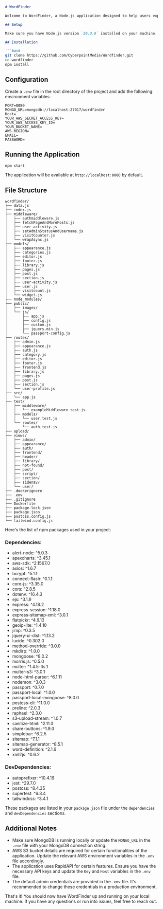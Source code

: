 
```markdown
# WordFinder

Welcome to WordFinder, a Node.js application designed to help users explore and interact with words. Below, you'll find instructions on how to set up the project and its dependencies.

## Setup

Make sure you have Node.js version `20.3.0` installed on your machine.

## Installation

```bash
git clone https://github.com/CyberpointMedia/Wordfinder.git
cd wordfinder 
npm install
```

## Configuration

Create a `.env` file in the root directory of the project and add the following environment variables:

```
PORT=8080
MONGO_URL=mongodb://localhost:27017/wordfinder
Host=
YOUR_AWS_SECRET_ACCESS_KEY=
YOUR_AWS_ACCESS_KEY_ID=
YOUR_BUCKET_NAME=
AWS_REGION=
EMAIL=
PASSWORD=
```

## Running the Application

```bash
npm start
```

The application will be available at `http://localhost:8080` by default.

## File Structure

```
wordfinder/
├── data.js
├── index.js
├── middleware/
│   ├── authmiddleware.js
│   ├── fetchPageAndMorePosts.js
│   ├── user-activity.js
│   ├── setAdminStatusAndUsername.js
│   ├── visitCounter.js
│   └── wrapAsync.js
├── models/
│   ├── appearance.js
│   ├── categories.js
│   ├── editor.js
│   ├── footer.js
│   ├── library.js
│   ├── pages.js
│   ├── post.js
│   ├── section.js
│   ├── user-activity.js
│   ├── user.js
│   ├── visitcount.js
│   └── widget.js
├── node_modules/
├── public/
│   ├── images/
│   └── js/
│       ├── app.js
│       ├── config.js
│       ├── custom.js
│       ├── jquery.min.js
│       └── passport-config.js
├── routes/
│   ├── admin.js
│   ├── appearance.js
│   ├── auth.js
│   ├── category.js
│   ├── editor.js
│   ├── footer.js
│   ├── frontend.js
│   ├── library.js
│   ├── pages.js
│   ├── post.js
│   ├── section.js
│   └── user-profile.js
├── src/
│   └── app.js
├── test/
│   ├── middleware/
│   │   └── exampleMiddleware.test.js
│   ├── models/
│   │   └── user.test.js
│   └── routes/
│       └── auth.test.js
├── upload/
├── views/
│   ├── admin/
│   ├── appearance/
│   ├── auth/
│   ├── frontend/
│   ├── header/
│   ├── library/
│   ├── not-found/
│   ├── post/
│   ├── script/
│   ├── section/
│   ├── sidenav/
│   └── user/
├── .dockerignore
├── .env
├── .gitignore
├── Dockerfile
├── package-lock.json
├── package.json
├── postcss.config.js
└── tailwind.config.js

```
Here's the list of npm packages used in your project:

### Dependencies:
- alert-node: ^5.0.3
- apexcharts: ^3.45.1
- aws-sdk: ^2.1567.0
- axios: ^1.6.7
- bcrypt: ^5.1.1
- connect-flash: ^0.1.1
- core-js: ^3.35.0
- cors: ^2.8.5
- dotenv: ^16.4.3
- ejs: ^3.1.9
- express: ^4.18.2
- express-session: ^1.18.0
- express-sitemap-xml: ^3.0.1
- flatpickr: ^4.6.13
- geoip-lite: ^1.4.10
- jimp: ^0.3.5
- jquery-ui-dist: ^1.13.2
- lucide: ^0.302.0
- method-override: ^3.0.0
- mkdirp: ^1.0.0
- mongoose: ^8.0.2
- morris.js: ^0.5.0
- multer: ^1.4.5-lts.1
- multer-s3: ^3.0.1
- node-html-parser: ^6.1.11
- nodemon: ^3.0.3
- passport: ^0.7.0
- passport-local: ^1.0.0
- passport-local-mongoose: ^8.0.0
- postcss-cli: ^11.0.0
- preline: ^2.0.3
- raphael: ^2.3.0
- s3-upload-stream: ^1.0.7
- sanitize-html: ^2.11.0
- share-buttons: ^1.9.0
- simplebar: ^6.2.5
- sitemap: ^7.1.1
- sitemap-generator: ^8.5.1
- word-definition: ^2.1.6
- xml2js: ^0.6.2

### DevDependencies:
- autoprefixer: ^10.4.16
- jest: ^29.7.0
- postcss: ^8.4.35
- supertest: ^6.3.4
- tailwindcss: ^3.4.1

These packages are listed in your `package.json` file under the `dependencies` and `devDependencies` sections.

## Additional Notes

- Make sure MongoDB is running locally or update the `MONGO_URL` in the `.env` file with your MongoDB connection string.
- AWS S3 bucket details are required for certain functionalities of the application. Update the relevant AWS environment variables in the `.env` file accordingly.
- The application uses RapidAPI for certain features. Ensure you have the necessary API keys and update the `Key` and `Host` variables in the `.env` file.
- The default admin credentials are provided in the `.env` file. It's recommended to change these credentials in a production environment.

That's it! You should now have WordFinder up and running on your local machine. If you have any questions or run into issues, feel free to reach out.
```

